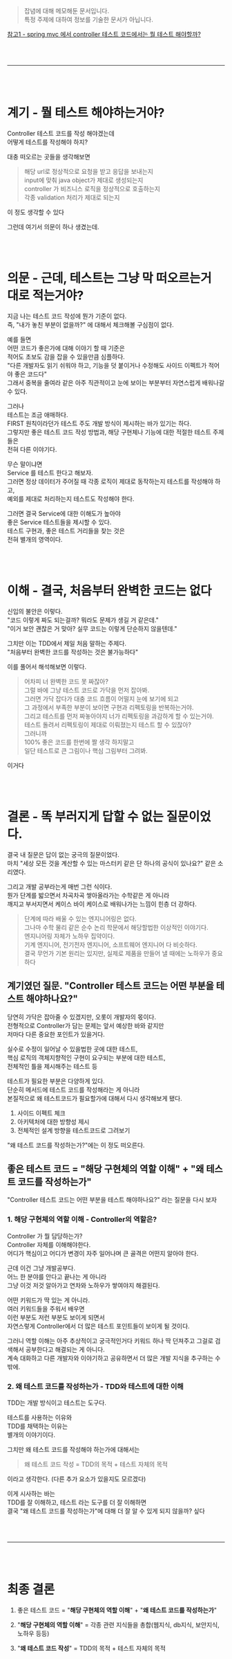 > 잡념에 대해 메모해둔 문서입니다.  
> 특정 주제에 대하여 정보를 기술한 문서가 아닙니다.  
  
[참고1 - spring mvc 에서 controller 테스트 코드에서는 뭘 테스트 해야할까?](https://hello-woody.medium.com/spring-mvc-%EC%97%90%EC%84%9C-controller-%ED%85%8C%EC%8A%A4%ED%8A%B8-%EC%BD%94%EB%93%9C%EC%97%90%EC%84%9C%EB%8A%94-%EB%AD%98-%ED%85%8C%EC%8A%A4%ED%8A%B8-%ED%95%B4%EC%95%BC%ED%95%A0%EA%B9%8C-d398d5b4a35f)  

<br><br>

---

<br><br>
  
# 계기 - 뭘 테스트 해야하는거야?  
Controller 테스트 코드를 작성 해야겠는데    
어떻게 테스트를 작성해야 하지?  
  
대충 떠오르는 곳들을 생각해보면  
  
> 해당 url로 정상적으로 요청을 받고 응답을 보내는지     
> input에 맞춰 java object가 제대로 생성되는지  
> controller 가 비즈니스 로직을 정상적으로 호출하는지  
> 각종 validation 처리가 제대로 되는지  
  
이 정도 생각할 수 있다  
  
그런데 여기서 의문이 하나 생겼는데.  
  
<br><br>    
  
# 의문 - 근데, 테스트는 그냥 막 떠오르는거 대로 적는거야?  
지금 나는 테스트 코드 작성에 뭔가 기준이 없다.  
즉, "내가 놓친 부분이 없을까?" 에 대해서 체크해볼 구심점이 없다.  
  
예를 들면  
어떤 코드가 좋은가에 대해 이야기 할 때 기준은  
적어도 초보도 감을 잡을 수 있을만큼 심플하다.  
"다른 개발자도 읽기 쉬워야 하고, 기능을 덧 붙이거나 수정해도 사이드 이펙트가 적어야 좋은 코드다"  
그래서 중복을 줄여라 같은 아주 직관적이고 눈에 보이는 부분부터 자연스럽게 배워나갈 수 있다.  
  
그러나   
테스트는 조금 애매하다.  
FIRST 원칙이라던가 테스트 주도 개발 방식이 제시하는 바가 있기는 하다.  
그렇지만 좋은 테스트 코드 작성 방법과, 해당 구현체나 기능에 대한 적절한 테스트 주제들은  
전혀 다른 이야기다.  
  
무슨 말이냐면  
Service 를 테스트 한다고 해보자.  
그러면 정상 데이터가 주어질 때 각종 로직이 제대로 동작하는지 테스트를 작성해야 하고,    
예외를 제대로 처리하는지 테스트도 작성해야 한다.  
  
그러면 결국 Service에 대한 이해도가 높아야  
좋은 Service 테스트들을 제시할 수 있다.  
테스트 구현과, 좋은 테스트 거리들을 찾는 것은  
전혀 별개의 영역이다.  
  
<br><br>  
  
# 이해 - 결국, 처음부터 완벽한 코드는 없다  
신입의 불안은 이렇다.  
"코드 이렇게 짜도 되는걸까? 뭐라도 문제가 생길 거 같은데."  
"이거 보안 괜찮은 거 맞아? 실무 코드는 이렇게 단순하지 않을텐데."  
  
그치만 이는 TDD에서 제일 처음 말하는 주제다.  
"처음부터 완벽한 코드를 작성하는 것은 불가능하다"    
  
이를 풀어서 해석해보면 이렇다.  
  
> 어차피 너 완벽한 코드 못 짜잖아?  
> 그럴 바에 그냥 테스트 코드로 가닥을 먼저 잡아봐.  
> 그러면 가닥 잡다가 대충 코드 흐름이 어떨지 눈에 보기에 되고  
> 그 과정에서 부족한 부분이 보이면 구현과 리펙토링을 반복하는거야.  
> 그리고 테스트를 먼저 짜놓아야지 너가 리펙토링을 과감하게 할 수 있는거야.  
> 테스트 돌려서 리펙토링이 제대로 이뤄졌는지 테스트 할 수 있잖아?  
> 그러니까  
> 100% 좋은 코드를 한번에 짤 생각 하지말고  
> 일단 테스트로 큰 그림이나 핵심 그림부터 그려봐.  
  
이거다  
  
<br><br>  

# 결론 - 똑 부러지게 답할 수 없는 질문이었다. 
결국 내 질문은 답이 없는 궁극의 질문이었다.  
마치 "세상 모든 것을 계산할 수 있는 마스터키 같은 단 하나의 공식이 있나요?" 같은 소리였다.  
  
그리고 개발 공부라는게 매번 그런 식이다.  
뭔가 단계를 밟으면서 차곡차곡 쌓아올라가는 수학같은 게 아니라  
깨지고 부서지면서 케이스 바이 케이스로 배워나가는 느낌이 힌층 더 강하다.  
  
> 단계에 따라 배울 수 있는 엔지니어링은 없다.   
> 그나마 수학 물리 같은 순수 논리 학문에서 해당할법한 이상적인 이야기다.  
> 엔지니어링 자체가 노하우 집약이다.  
> 기계 엔지니어, 전기전자 엔지니어, 소프트웨어 엔지니어 다 비슷하다.    
> 결국 무언가 기본 원리는 있지만, 실제로 제품을 만들어 낼 때에는 노하우가 중요하다  
  
## 계기였던 질문. "Controller 테스트 코드는 어떤 부분을 테스트 해야하나요?"  
당연히 가닥은 잡아줄 수 있겠지만, 오롯이 개발자의 몫이다.  
전형적으로 Controller가 담는 문제는 앞서 예상한 바와 같지만  
저마다 다른 중요한 포인트가 있을거다.  
  
실수로 수정이 일어날 수 있을법한 곳에 대한 테스트,  
핵심 로직의 객체지향적인 구현이 요구되는 부분에 대한 테스트,    
전체적인 틀을 제시해주는 테스트 등  
  
테스트가 필요한 부분은 다양하게 있다.  
단순히 메서드에 테스트 코드를 작성해라는 게 아니라  
본질적으로 왜 테스트코드가 필요할가에 대해서 다시 생각해보게 됐다.  
  
1. 사이드 이펙트 체크  
2. 아키텍처에 대한 방향성 제시  
3. 전체적인 설계 방향을 테스트코드로 그려보기  

"왜 테스트 코드를 작성하는가?"에는 이 정도 떠오른다.  

## 좋은 테스트 코드 = "해당 구현체의 역할 이해" + "왜 테스트 코드를 작성하는가"
"Controller 테스트 코드는 어떤 부분을 테스트 해야하나요?" 라는 질문을 다시 보자  
  
### 1. 해당 구현체의 역할 이해 - Controller의 역할은?    
Controller 가 뭘 담당하는가?   
Controller 자체를 이해해야한다.    
어디가 핵심이고 어디가 변경이 자주 일어나며 큰 골격은 어떤지 알아야 한다.  
  
근데 이건 그냥 개발공부다.  
어느 한 분야를 안다고 끝나는 게 아니라  
그냥 이것 저것 알아가고 연차와 노하우가 쌓여야지 해결된다.   
  
어떤 키워드가 딱 있는 게 아니라.  
여러 키워드들을 주워서 배우면  
이런 부분도 저런 부분도 보이게 되면서  
자연스렇게 Controller에서 더 많은 테스트 포인트들이 보이게 될 것이다.  
  
그러니 역할 이해는 아주 추상적이고 궁극적인거다 
키워드 하나 딱 던져주고 그걸로 검색해서 공부한다고 해결되는 게 아니다.  
계속 대화하고 다른 개발자와 이야기하고 공유하면서 더 많은 개발 지식을 추구하는 수 밖에.  
  
### 2. 왜 테스트 코드를 작성하는가 - TDD와 테스트에 대한 이해    
TDD는 개발 방식이고 테스트는 도구다.  
  
테스트를 사용하는 이유와  
TDD를 채택하는 이유는   
별개의 이야기이다.  
  
그치만 왜 테스트 코드를 작성해야 하는가에 대해서는  

> 왜 테스트 코드 작성 = TDD의 목적 + 테스트 자체의 목적 

이라고 생각한다. (다른 추가 요소가 있을지도 모르겠다)  
  
이게 시사하는 바는  
TDD를 잘 이해하고, 테스트 라는 도구를 더 잘 이해하면  
결국 "왜 테스트 코드를 작성하는가"에 대해 더 잘 알 수 있게 되지 않을까? 싶다  

<br><br>

---

<br><br>  

# 최종 결론  
1. 좋은 테스트 코드 = "**해당 구현체의 역할 이해**" + "**왜 테스트 코드를 작성하는가**"   
  
2. "**해당 구현체의 역할 이해**" = 각종 관련 지식들을 총합(웹지식, db지식, 보안지식, 노하우 등등)    
  
3. "**왜 테스트 코드 작성**" = TDD의 목적 + 테스트 자체의 목적      
  
